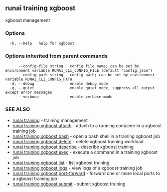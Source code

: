 ## runai training xgboost

xgboost management

### Options

```
  -h, --help   help for xgboost
```

### Options inherited from parent commands

```
      --config-file string   config file name; can be set by environment variable RUNAI_CLI_CONFIG_FILE (default "config.json")
      --config-path string   config path; can be set by environment variable RUNAI_CLI_CONFIG_PATH
  -d, --debug                enable debug mode
  -q, --quiet                enable quiet mode, suppress all output except error messages
      --verbose              enable verbose mode
```

### SEE ALSO

* [runai training](runai_training.md)	 - training management
* [runai training xgboost attach](runai_training_xgboost_attach.md)	 - attach to a running container in a xgboost training job
* [runai training xgboost bash](runai_training_xgboost_bash.md)	 - open a bash shell in a training xgboost job
* [runai training xgboost delete](runai_training_xgboost_delete.md)	 - delete xgboost training workload
* [runai training xgboost describe](runai_training_xgboost_describe.md)	 - describe xgboost training
* [runai training xgboost exec](runai_training_xgboost_exec.md)	 - execute a command in a training xgboost job
* [runai training xgboost list](runai_training_xgboost_list.md)	 - list xgboost training
* [runai training xgboost logs](runai_training_xgboost_logs.md)	 - view logs of a xgboost training job
* [runai training xgboost port-forward](runai_training_xgboost_port-forward.md)	 - forward one or more local ports to a xgboost training job
* [runai training xgboost submit](runai_training_xgboost_submit.md)	 - submit xgboost training

